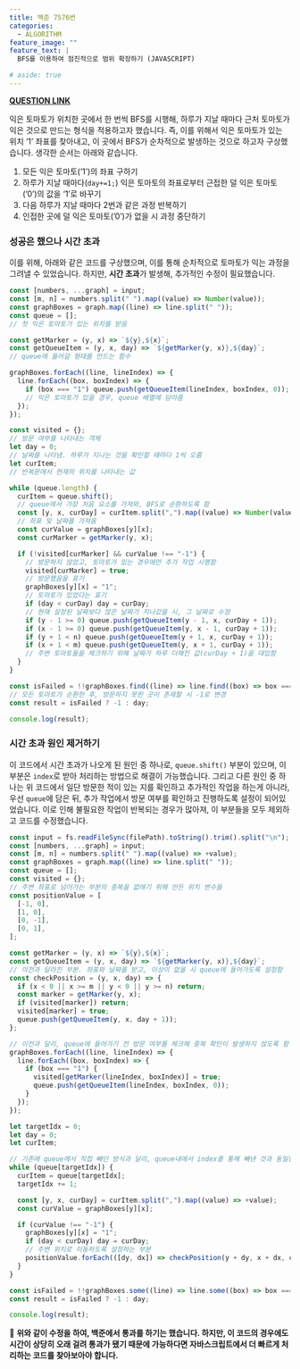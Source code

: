 ```yaml
---
title: 백준 7576번
categories:
  - ALGORITHM
feature_image: ""
feature_text: |
  BFS를 이용하여 점진적으로 범위 확장하기 (JAVASCRIPT)

# aside: true
---
```


**[QUESTION LINK](https://www.acmicpc.net/problem/7576)**

익은 토마토가 위치한 곳에서 한 번씩 BFS를 시행해, 하루가 지날 때마다 근처 토마토가 익은 것으로 만드는 형식을 적용하고자 했습니다. 즉, 이를 위해서 익은 토마토가 있는 위치 ‘1’ 좌표를 찾아내고, 이 곳에서 BFS가 순차적으로 발생하는 것으로 하고자 구상했습니다. 생각한 순서는 아래와 같습니다.

1. 모든 익은 토마토(’1’)의 좌표 구하기
2. 하루가 지날 때마다(`day+=1;`) 익은 토마토의 좌표로부터 근접한 덜 익은 토마토(’0’)의 값을 ‘1’로 바꾸기
3. 다음 하루가 지날 때마다 2번과 같은 과정 반복하기
4. 인접한 곳에 덜 익은 토마토(’0’)가 없을 시 과정 중단하기

### 성공은 했으나 시간 초과

이를 위해, 아래와 같은 코드를 구상했으며, 이를 통해 순차적으로 토마토가 익는 과정을 그려낼 수 있었습니다. 하지만, **시간 초과**가 발생해, 추가적인 수정이 필요했습니다.

```jsx
const [numbers, ...graph] = input;
const [m, n] = numbers.split(" ").map((value) => Number(value));
const graphBoxes = graph.map((line) => line.split(" "));
const queue = [];
// 첫 익은 토마토가 있는 위치를 받음

const getMarker = (y, x) => `${y},${x}`;
const getQueueItem = (y, x, day) => `${getMarker(y, x)},${day}`;
// queue에 들어갈 형태를 만드는 함수

graphBoxes.forEach((line, lineIndex) => {
  line.forEach((box, boxIndex) => {
    if (box === "1") queue.push(getQueueItem(lineIndex, boxIndex, 0));
    // 익은 토마토가 있을 경우, queue 배열에 담아줌
  });
});

const visited = {};
// 방문 여부를 나타내는 객체
let day = 0;
// 날짜를 나타냄. 하루가 지나는 것을 확인할 때마다 1씩 오름
let curItem;
// 반복문에서 현재의 위치를 나타내는 값

while (queue.length) {
  curItem = queue.shift();
  // queue에서 가장 처음 요소를 가져와, BFS로 순환하도록 함
  const [y, x, curDay] = curItem.split(",").map((value) => Number(value));
  // 좌표 및 날짜를 가져옴
  const curValue = graphBoxes[y][x];
  const curMarker = getMarker(y, x);

  if (!visited[curMarker] && curValue !== "-1") {
    // 방문하지 않았고, 토마토가 있는 경우에만 추가 작업 시행함
    visited[curMarker] = true;
    // 방문했음을 표기
    graphBoxes[y][x] = "1";
    // 토마토가 있었다는 표기
    if (day < curDay) day = curDay;
    // 현재 설정된 날짜보다 많은 날짜가 지나갔을 시, 그 날짜로 수정
    if (y - 1 >= 0) queue.push(getQueueItem(y - 1, x, curDay + 1));
    if (x - 1 >= 0) queue.push(getQueueItem(y, x - 1, curDay + 1));
    if (y + 1 < n) queue.push(getQueueItem(y + 1, x, curDay + 1));
    if (x + 1 < m) queue.push(getQueueItem(y, x + 1, curDay + 1));
    // 주변 토마토들을 체크하기 위해 날짜가 하루 더해진 값(curDay + 1)을 대입함
  }
}

const isFailed = !!graphBoxes.find((line) => line.find((box) => box === "0"));
// 모든 토마토가 순환한 후, 방문하지 못한 곳이 존재할 시 -1로 변경
const result = isFailed ? -1 : day;

console.log(result);
```

### 시간 초과 원인 제거하기

이 코드에서 시간 초과가 나오게 된 원인 중 하나로, `queue.shift()` 부분이 있으며, 이 부분은 `index`로 받아 처리하는 방법으로 해결이 가능했습니다. 그리고 다른 원인 중 하나는 위 코드에서 일단 방문한 적이 있는 지를 확인하고 추가적인 작업을 하는게 아니라, 우선 `queue`에 담은 뒤, 추가 작업에서 방문 여부를 확인하고 진행하도록 설정이 되어있었습니다. 이로 인해 불필요한 작업이 반복되는 경우가 많아져, 이 부분들을 모두 제외하고 코드를 수정했습니다.

```jsx
const input = fs.readFileSync(filePath).toString().trim().split("\n");
const [numbers, ...graph] = input;
const [m, n] = numbers.split(" ").map((value) => +value);
const graphBoxes = graph.map((line) => line.split(" "));
const queue = [];
const visited = {};
// 주변 좌표로 넘어가는 부분의 중복을 없애기 위해 만든 위치 변수들
const positionValue = [
  [-1, 0],
  [1, 0],
  [0, -1],
  [0, 1],
];

const getMarker = (y, x) => `${y},${x}`;
const getQueueItem = (y, x, day) => `${getMarker(y, x)},${day}`;
// 이전과 달라진 부분. 좌표와 날짜를 받고, 이상이 없을 시 queue에 들어가도록 설정함
const checkPosition = (y, x, day) => {
  if (x < 0 || x >= m || y < 0 || y >= n) return;
  const marker = getMarker(y, x);
  if (visited[marker]) return;
  visited[marker] = true;
  queue.push(getQueueItem(y, x, day + 1));
};

// 이전과 달리, queue에 들어가기 전 방문 여부를 체크해 중복 확인이 발생하지 않도록 함
graphBoxes.forEach((line, lineIndex) => {
  line.forEach((box, boxIndex) => {
    if (box === "1") {
      visited[getMarker(lineIndex, boxIndex)] = true;
      queue.push(getQueueItem(lineIndex, boxIndex, 0));
    }
  });
});

let targetIdx = 0;
let day = 0;
let curItem;

// 기존에 queue에서 직접 빼던 방식과 달리, queue내에서 index를 통해 빼낸 것과 동일한 효과로 필요한 값들을 꺼냄
while (queue[targetIdx]) {
  curItem = queue[targetIdx];
  targetIdx += 1;

  const [y, x, curDay] = curItem.split(",").map((value) => +value);
  const curValue = graphBoxes[y][x];

  if (curValue !== "-1") {
    graphBoxes[y][x] = "1";
    if (day < curDay) day = curDay;
    // 주변 위치로 이동하도록 설정하는 부분
    positionValue.forEach(([dy, dx]) => checkPosition(y + dy, x + dx, curDay));
  }
}

const isFailed = !!graphBoxes.some((line) => line.some((box) => box === "0"));
const result = isFailed ? -1 : day;

console.log(result);
```

🔎 **위와 같이 수정을 하여, 백준에서 통과를 하기는 했습니다. 하지만, 이 코드의 경우에도 시간이 상당히 오래 걸려 통과가 됐기 때문에 가능하다면 자바스크립트에서 더 빠르게 처리하는 코드를 찾아보아야 합니다.**
